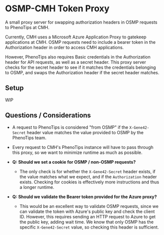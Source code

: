 # OSMP-CMH Token Proxy

A small proxy server for swapping authorization headers in OSMP requests to PhenoTips at CMH.

Currently, CMH uses a Microsoft Azure Application Proxy to gatekeep applications at CMH. OSMP requests need to include a bearer token in the Authorization header in order to access CMH applications.

However, PhenoTips also requires Basic credentials in the Authorization header for API requests, as well as a secret header. This proxy server checks for the secret header to see if it matches the credentials belonging to OSMP, and swaps the Authorization header if the secret header matches.

## Setup

WIP

## Questions / Considerations

- A request to PhenoTips is considered "from OSMP" if the `X-Gene42-Secret` header value matches the value provided to OSMP by the PhenoTips team.

- Every request to CMH's PhenoTips instance will have to pass through this proxy, so we want to minimize runtime as much as possible.

- **Q: Should we set a cookie for OSMP / non-OSMP requests?**

  - The only check is for whether the `X-Gene42-Secret` header exists, if the value matches what we expect, and if the `Authorization` header exists. Checking for cookies is effectively more instructions and thus a longer runtime.

- **Q: Should we validate the Bearer token provided for the Azure proxy?**
  - This would be an excellent way to validate OSMP requests, since we can validate the token with Azure's public key and check the client ID. However, this requires sending an HTTP request to Azure to get the public key, adding wait time. We know that only OSMP has the specific `X-Gene42-Secret` value, so checking this header is sufficient.
